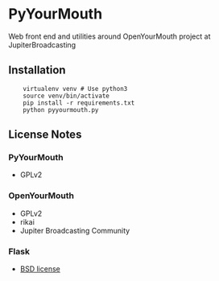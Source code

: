 PyYourMouth
===========
Web front end and utilities around OpenYourMouth project at JupiterBroadcasting

## Installation
```
    virtualenv venv # Use python3
    source venv/bin/activate
    pip install -r requirements.txt
    python pyyourmouth.py
```

## License Notes

### PyYourMouth
* GPLv2

### OpenYourMouth
* GPLv2
* rikai
* Jupiter Broadcasting Community

### Flask
* [BSD license](http://flask.pocoo.org/docs/0.10/license/#flask-license)